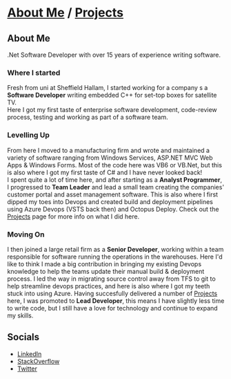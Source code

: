 # [About Me](/) / [Projects](/projects)

## About Me

.Net Software Developer with over 15 years of experience writing software.

### Where I started
Fresh from uni at Sheffield Hallam, I started working for a company s a **Software Developer** writing embedded C++ for set-top boxes for satellite TV.  
Here I got my first taste of enterprise software development, code-review process, testing and working as part of a software team.

### Levelling Up
From here I moved to a manufacturing firm and wrote and maintained a variety of software ranging from Windows Services, ASP.NET MVC Web Apps & Windows Forms. Most of the code here was VB6 or VB.Net, but this is also where I got my first taste of C# and I have never looked back!  
I spent quite a lot of time here, and after starting as a **Analyst Programmer**, I progressed to **Team Leader** and lead a small team creating the companies' customer portal and asset management software.
This is also where I first dipped my toes into Devops and created build and deployment pipelines using Azure Devops (VSTS back then) and Octopus Deploy.
Check out the [Projects](/projects) page for more info on what I did here.

### Moving On
I then joined a large retail firm as a **Senior Developer**, working within a team responsible for software running the operations in the warehouses. Here I'd like to think I made a big contribution in bringing my existing Devops knowledge to help the teams update their manual build & deployment process. 
I led the way in migrating source control away from TFS to git to help streamline devops practices, and here is also where I got my teeth stuck into using Azure.
Having succesfully delivered a number of [Projects](/projects) here, I was promoted to **Lead Developer**, this means I have slightly less time to write code, but I still have a love for technology and continue to expand my skills.


## Socials

- [LinkedIn](www.linkedin.com/in/philip-reed)
- [StackOverflow](https://stackoverflow.com/users/2064829/philreed)
- [Twitter](https://twitter.com/philip_reed)
